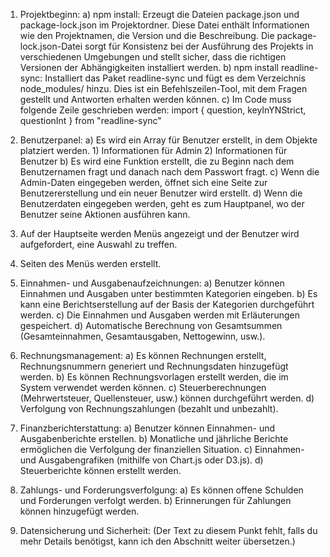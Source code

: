 1. Projektbeginn: a) npm install: Erzeugt die Dateien package.json und package-lock.json im Projektordner. Diese Datei enthält Informationen wie den Projektnamen, die Version und die Beschreibung. Die package-lock.json-Datei sorgt für Konsistenz bei der Ausführung des Projekts in verschiedenen Umgebungen und stellt sicher, dass die richtigen Versionen der Abhängigkeiten installiert werden. b) npm install readline-sync: Installiert das Paket readline-sync und fügt es dem Verzeichnis node_modules/ hinzu. Dies ist ein Befehlszeilen-Tool, mit dem Fragen gestellt und Antworten erhalten werden können. c) Im Code muss folgende Zeile geschrieben werden: import { question, keyInYNStrict, questionInt } from "readline-sync"

2. Benutzerpanel: a) Es wird ein Array für Benutzer erstellt, in dem Objekte platziert werden. 1) Informationen für Admin 2) Informationen für Benutzer b) Es wird eine Funktion erstellt, die zu Beginn nach dem Benutzernamen fragt und danach nach dem Passwort fragt. c) Wenn die Admin-Daten eingegeben werden, öffnet sich eine Seite zur Benutzererstellung und ein neuer Benutzer wird erstellt. d) Wenn die Benutzerdaten eingegeben werden, geht es zum Hauptpanel, wo der Benutzer seine Aktionen ausführen kann.

3. Auf der Hauptseite werden Menüs angezeigt und der Benutzer wird aufgefordert, eine Auswahl zu treffen.

4. Seiten des Menüs werden erstellt.

5. Einnahmen- und Ausgabenaufzeichnungen: a) Benutzer können Einnahmen und Ausgaben unter bestimmten Kategorien eingeben. b) Es kann eine Berichtserstellung auf der Basis der Kategorien durchgeführt werden. c) Die Einnahmen und Ausgaben werden mit Erläuterungen gespeichert. d) Automatische Berechnung von Gesamtsummen (Gesamteinnahmen, Gesamtausgaben, Nettogewinn, usw.).

6. Rechnungsmanagement: a) Es können Rechnungen erstellt, Rechnungsnummern generiert und Rechnungsdaten hinzugefügt werden. b) Es können Rechnungsvorlagen erstellt werden, die im System verwendet werden können. c) Steuerberechnungen (Mehrwertsteuer, Quellensteuer, usw.) können durchgeführt werden. d) Verfolgung von Rechnungszahlungen (bezahlt und unbezahlt).

7. Finanzberichterstattung: a) Benutzer können Einnahmen- und Ausgabenberichte erstellen. b) Monatliche und jährliche Berichte ermöglichen die Verfolgung der finanziellen Situation. c) Einnahmen- und Ausgabengrafiken (mithilfe von Chart.js oder D3.js). d) Steuerberichte können erstellt werden.

8. Zahlungs- und Forderungsverfolgung: a) Es können offene Schulden und Forderungen verfolgt werden. b) Erinnerungen für Zahlungen können hinzugefügt werden.

9. Datensicherung und Sicherheit: (Der Text zu diesem Punkt fehlt, falls du mehr Details benötigst, kann ich den Abschnitt weiter übersetzen.)
